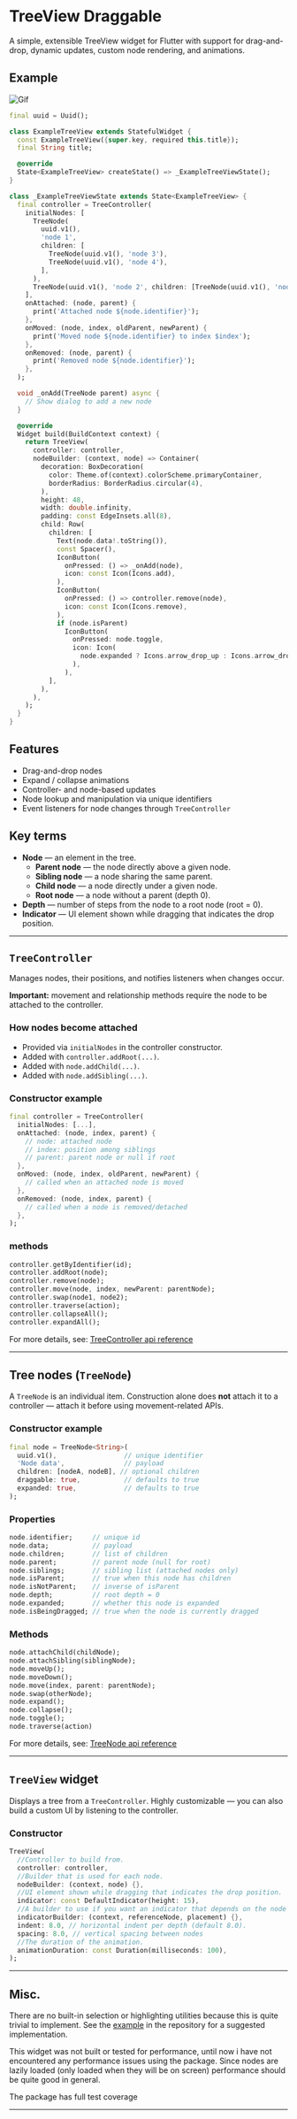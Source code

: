 # TreeView Draggable

A simple, extensible TreeView widget for Flutter with support for drag-and-drop, dynamic updates, custom node rendering, and animations.

## Example
![Gif](https://github.com/Yoeri-z/interactive_tree_view/blob/master/assets/demo.gif)
```dart
final uuid = Uuid();

class ExampleTreeView extends StatefulWidget {
  const ExampleTreeView({super.key, required this.title});
  final String title;

  @override
  State<ExampleTreeView> createState() => _ExampleTreeViewState();
}

class _ExampleTreeViewState extends State<ExampleTreeView> {
  final controller = TreeController(
    initialNodes: [
      TreeNode(
        uuid.v1(),
        'node 1',
        children: [
          TreeNode(uuid.v1(), 'node 3'),
          TreeNode(uuid.v1(), 'node 4'),
        ],
      ),
      TreeNode(uuid.v1(), 'node 2', children: [TreeNode(uuid.v1(), 'node 5')]),
    ],
    onAttached: (node, parent) {
      print('Attached node ${node.identifier}');
    },
    onMoved: (node, index, oldParent, newParent) {
      print('Moved node ${node.identifier} to index $index');
    },
    onRemoved: (node, parent) {
      print('Removed node ${node.identifier}');
    },
  );

  void _onAdd(TreeNode parent) async {
    // Show dialog to add a new node
  }

  @override
  Widget build(BuildContext context) {
    return TreeView(
      controller: controller,
      nodeBuilder: (context, node) => Container(
        decoration: BoxDecoration(
          color: Theme.of(context).colorScheme.primaryContainer,
          borderRadius: BorderRadius.circular(4),
        ),
        height: 48,
        width: double.infinity,
        padding: const EdgeInsets.all(8),
        child: Row(
          children: [
            Text(node.data!.toString()),
            const Spacer(),
            IconButton(
              onPressed: () => _onAdd(node),
              icon: const Icon(Icons.add),
            ),
            IconButton(
              onPressed: () => controller.remove(node),
              icon: const Icon(Icons.remove),
            ),
            if (node.isParent)
              IconButton(
                onPressed: node.toggle,
                icon: Icon(
                  node.expanded ? Icons.arrow_drop_up : Icons.arrow_drop_down,
                ),
              ),
          ],
        ),
      ),
    );
  }
}
```

## Features

- Drag-and-drop nodes
- Expand / collapse animations
- Controller- and node-based updates
- Node lookup and manipulation via unique identifiers
- Event listeners for node changes through `TreeController`

## Key terms

- **Node** — an element in the tree.
  - **Parent node** — the node directly above a given node.
  - **Sibling node** — a node sharing the same parent.
  - **Child node** — a node directly under a given node.
  - **Root node** — a node without a parent (depth 0).
- **Depth** — number of steps from the node to a root node (root = 0).
- **Indicator** — UI element shown while dragging that indicates the drop position.

---

## `TreeController`

Manages nodes, their positions, and notifies listeners when changes occur.

**Important:** movement and relationship methods require the node to be attached to the controller.

### How nodes become attached

- Provided via `initialNodes` in the controller constructor.
- Added with `controller.addRoot(...)`.
- Added with `node.addChild(...)`.
- Added with `node.addSibling(...)`.

### Constructor example
```dart
final controller = TreeController(
  initialNodes: [...],
  onAttached: (node, index, parent) {
    // node: attached node
    // index: position among siblings
    // parent: parent node or null if root
  },
  onMoved: (node, index, oldParent, newParent) {
    // called when an attached node is moved
  },
  onRemoved: (node, index, parent) {
    // called when a node is removed/detached
  },
);
```

### methods
```dart
controller.getByIdentifier(id);
controller.addRoot(node);
controller.remove(node);
controller.move(node, index, newParent: parentNode);
controller.swap(node1, node2);
controller.traverse(action);
controller.collapseAll();
controller.expandAll();
```
For more details, see: [TreeController api reference](https://pub.dev/documentation/interactive_tree_view/latest/interactive_tree_view/TreeController-class.html)

---

## Tree nodes (`TreeNode`)

A `TreeNode` is an individual item. Construction alone does **not** attach it to a controller — attach it before using movement-related APIs.

### Constructor example
```dart
final node = TreeNode<String>(
  uuid.v1(),                 // unique identifier
  'Node data',               // payload
  children: [nodeA, nodeB], // optional children
  draggable: true,           // defaults to true
  expanded: true,            // defaults to true
);
```

### Properties
```dart
node.identifier;     // unique id
node.data;           // payload
node.children;       // list of children
node.parent;         // parent node (null for root)
node.siblings;       // sibling list (attached nodes only)
node.isParent;       // true when this node has children
node.isNotParent;    // inverse of isParent
node.depth;          // root depth = 0
node.expanded;       // whether this node is expanded
node.isBeingDragged; // true when the node is currently dragged
```

### Methods
```dart
node.attachChild(childNode);
node.attachSibling(siblingNode);
node.moveUp();
node.moveDown();
node.move(index, parent: parentNode);
node.swap(otherNode);
node.expand();
node.collapse();
node.toggle();
node.traverse(action)
```
For more details, see: [TreeNode api reference](https://pub.dev/documentation/interactive_tree_view/latest/interactive_tree_view/TreeController-class.html)

---

## `TreeView` widget

Displays a tree from a `TreeController`. Highly customizable — you can also build a custom UI by listening to the controller.

### Constructor
```dart
TreeView(
  //Controller to build from.
  controller: controller,
  //Builder that is used for each node.
  nodeBuilder: (context, node) {},
  //UI element shown while dragging that indicates the drop position.
  indicator: const DefaultIndicator(height: 15),
  //A builder to use if you want an indicator that depends on the node that is used as reference for its placement. 
  indicatorBuilder: (context, referenceNode, placement) {},
  indent: 8.0, // horizontal indent per depth (default 8.0).
  spacing: 8.0, // vertical spacing between nodes
  //The duration of the animation.
  animationDuration: const Duration(milliseconds: 100),
);
```

---

## Misc.

There are no built-in selection or highlighting utilities because this is quite trivial to implement. See the [example](https://github.com/Yoeri-z/interactive_tree_view/blob/master/example/lib/main.dart) in the repository for a suggested implementation.

This widget was not built or tested for performance, until now i have not encountered any performance issues using the package. Since nodes are lazily loaded (only loaded when they will be on screen) performance should be quite good in general.

The package has full test coverage

---

